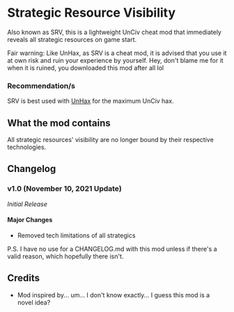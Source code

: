 # Strategic Resource Visibility
Also known as SRV, this is a lightweight UnCiv cheat mod that immediately reveals all strategic resources on game start.

Fair warning: Like UnHax, as SRV is a cheat mod, it is advised that you use it at own risk and ruin your 
experience by yourself. Hey, don't blame me for it when it is ruined, you downloaded this mod after all lol

### Recommendation/s
SRV is best used with [UnHax](https://github.com/not-navyblue/UnHax) for the maximum UnCiv hax.

## What the mod contains
All strategic resources' visibility are no longer bound by their respective technologies.

## Changelog
### v1.0 (November 10, 2021 Update)
*Initial Release*
#### Major Changes
- Removed tech limitations of all strategics<br>

P.S. I have no use for a CHANGELOG.md with this mod unless if there's a valid reason, which hopefully there isn't.

## Credits
- Mod inspired by... um... I don't know exactly... I guess this mod is a novel idea?